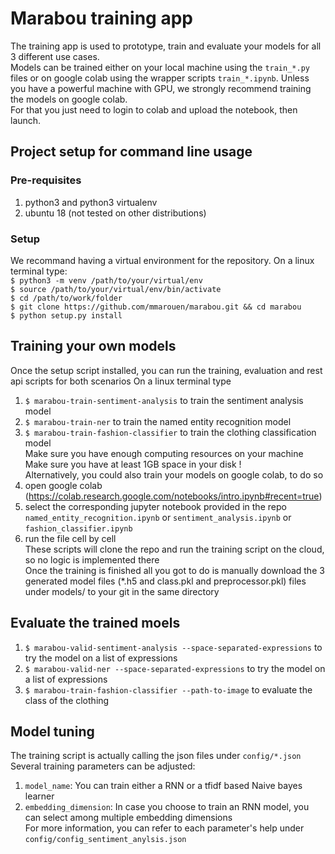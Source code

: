 # Marabou training app

The training app is used to prototype, train and evaluate your models for all 3 different use cases.  
Models can be trained either on your local machine using the `train_*.py` files or on google colab using the wrapper scripts `train_*.ipynb`. Unless you have a powerful machine with GPU, we strongly recommend training the models on google colab.  
For that you just need to login to colab and upload the notebook, then launch.  

## Project setup for command line usage
### Pre-requisites
1. python3 and python3 virtualenv  
2. ubuntu 18 (not tested on other distributions)  
### Setup
We recommand having a virtual environment for the repository. 
On a linux terminal type:  
`$ python3 -m venv /path/to/your/virtual/env`  
`$ source /path/to/your/virtual/env/bin/activate`  
`$ cd /path/to/work/folder`  
`$ git clone https://github.com/mmarouen/marabou.git && cd marabou`  
`$ python setup.py install`  

## Training your own models
Once the setup script installed, you can run the training, evaluation and rest api scripts for both scenarios
On a linux terminal type  
1. `$ marabou-train-sentiment-analysis` to train the sentiment analysis model  
2. `$ marabou-train-ner` to train the named entity recognition model  
3. `$ marabou-train-fashion-classifier` to train the clothing classification model  
Make sure you have enough computing resources on your machine  
Make sure you have at least 1GB space in your disk !  
Alternatively, you could also train your models on google colab, to do so
1. open google colab (https://colab.research.google.com/notebooks/intro.ipynb#recent=true)  
2. select the corresponding jupyter notebook provided in the repo `named_entity_recognition.ipynb` or `sentiment_analysis.ipynb` or `fashion_classifier.ipynb`  
3. run the file cell by cell  
These scripts will clone the repo and run the training script on the cloud, so no logic is implemented there  
Once the training is finished all you got to do is manually download the 3 generated model files (*.h5 and class.pkl and preprocessor.pkl) files under models/ to your git in the same directory   

## Evaluate the trained moels
1. `$ marabou-valid-sentiment-analysis --space-separated-expressions` to try the model on a list of expressions  
2. `$ marabou-valid-ner --space-separated-expressions` to try the model on a list of expressions  
3. `$ marabou-train-fashion-classifier --path-to-image` to evaluate the class of the clothing

## Model tuning
The training script is actually calling the json files under `config/*.json`  
Several training parameters can be adjusted:  
1. `model_name`: You can train either a RNN or a tfidf based Naive bayes learner  
2. `embedding_dimension`: In case you choose to train an RNN model, you can select among multiple embedding dimensions  
For more information, you can refer to each parameter's help under `config/config_sentiment_anylsis.json`  

